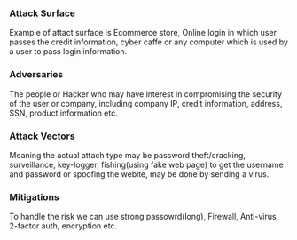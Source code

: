 ### Attack Surface

Example of attact surface is Ecommerce store, Online login in which user passes the credit information, cyber caffe or any computer which is used by a user to pass login information.

### Adversaries

The people or Hacker who may have interest in compromising the security of the user or company, including company IP, credit information, address, SSN, product information etc.

### Attack Vectors

Meaning the actual attach type may be password theft/cracking, surveillance, key-logger, fishing(using fake web page) to get the username and password or spoofing the webite, may be done by sending a virus.

### Mitigations

To handle the risk we can use  strong passowrd(long), Firewall, Anti-virus, 2-factor auth, encryption etc.